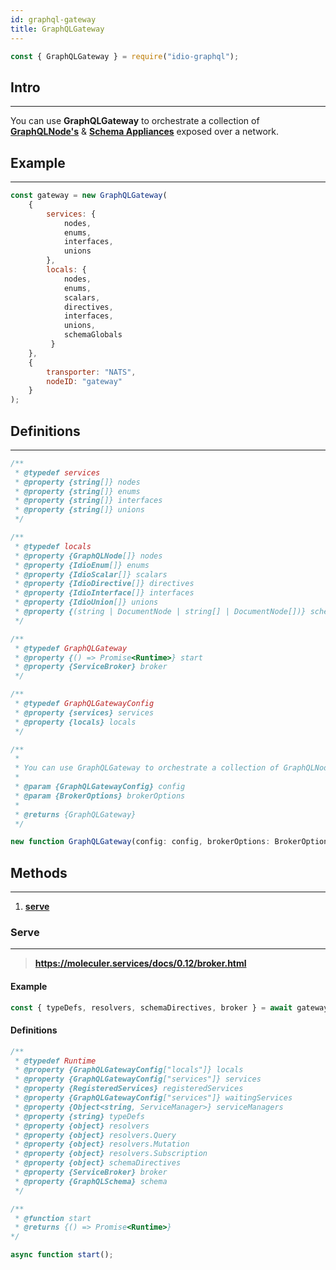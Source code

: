 ```yaml
---
id: graphql-gateway
title: GraphQLGateway
---
```


```javascript
const { GraphQLGateway } = require("idio-graphql");
```

## Intro

---

You can use  **GraphQLGateway** to orchestrate a collection of [**GraphQLNode's**](graphql-node) & [**Schema Appliances**](schema-appliances) exposed over a network.

## Example

---

```javascript
const gateway = new GraphQLGateway(
    {
        services: { 
            nodes,
            enums,
            interfaces,
            unions
        },
        locals: { 
            nodes,
            enums,
            scalars,
            directives,
            interfaces,
            unions,
            schemaGlobals
         }
    },
    {
        transporter: "NATS",
        nodeID: "gateway"
    }
);
```

## Definitions

---

```javascript
/**
 * @typedef services
 * @property {string[]} nodes
 * @property {string[]} enums
 * @property {string[]} interfaces
 * @property {string[]} unions
 */

/**
 * @typedef locals
 * @property {GraphQLNode[]} nodes
 * @property {IdioEnum[]} enums
 * @property {IdioScalar[]} scalars
 * @property {IdioDirective[]} directives
 * @property {IdioInterface[]} interfaces
 * @property {IdioUnion[]} unions
 * @property {(string | DocumentNode | string[] | DocumentNode[])} schemaGlobals
 */

/**
 * @typedef GraphQLGateway
 * @property {() => Promise<Runtime>} start
 * @property {ServiceBroker} broker
 */

/**
 * @typedef GraphQLGatewayConfig
 * @property {services} services
 * @property {locals} locals
 */

/**
 *
 * You can use GraphQLGateway to orchestrate a collection of GraphQLNode's & Schema Appliances exposed over a network.
 *
 * @param {GraphQLGatewayConfig} config
 * @param {BrokerOptions} brokerOptions
 *
 * @returns {GraphQLGateway}
 */
```

```javascript
new function GraphQLGateway(config: config, brokerOptions: BrokerOptions);
```

## Methods 

---

1. [**serve**](#serve)

### Serve 

---

> **https://moleculer.services/docs/0.12/broker.html**

#### Example
```javascript
const { typeDefs, resolvers, schemaDirectives, broker } = await gateway.start();
```

#### Definitions
```javascript
/**
 * @typedef Runtime
 * @property {GraphQLGatewayConfig["locals"]} locals
 * @property {GraphQLGatewayConfig["services"]} services
 * @property {RegisteredServices} registeredServices
 * @property {GraphQLGatewayConfig["services"]} waitingServices
 * @property {Object<string, ServiceManager>} serviceManagers
 * @property {string} typeDefs
 * @property {object} resolvers
 * @property {object} resolvers.Query
 * @property {object} resolvers.Mutation
 * @property {object} resolvers.Subscription
 * @property {object} schemaDirectives
 * @property {ServiceBroker} broker
 * @property {GraphQLSchema} schema
 */

/**
 * @function start
 * @returns {() => Promise<Runtime>}
*/
```

```javascript
async function start();
```